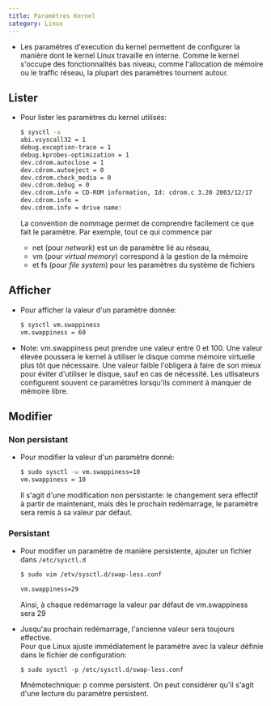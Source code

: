 ```yaml
---
title: Paramètres Kernel
category: Linux
---
```


* Les paramètres d'execution du kernel permettent de configurer la manière dont le kernel Linux travaille en interne. Comme le kernel s'occupe des fonctionnalités bas niveau, comme l'allocation de mémoire ou le traffic réseau, la plupart des paramètres tournent autour.

## Lister

* Pour lister les paramètres du kernel utilisés:

    ``` bash
    $ sysctl -a
    abi.vsyscall32 = 1
    debug.exception-trace = 1
    debug.kprobes-optimization = 1
    dev.cdrom.autoclose = 1
    dev.cdrom.autoeject = 0
    dev.cdrom.check_media = 0
    dev.cdrom.debug = 0
    dev.cdrom.info = CD-ROM information, Id: cdrom.c 3.20 2003/12/17
    dev.cdrom.info = 
    dev.cdrom.info = drive name:
    ```

    La convention de nommage permet de comprendre facilement ce que fait le paramètre. Par exemple, tout ce qui commence par
    - net (pour *network*) est un de paramètre lié au réseau,
    - vm (pour *virtual memory*) correspond à la gestion de la mémoire
    - et fs (pour *file system*) pour les paramètres du système de fichiers

## Afficher

* Pour afficher la valeur d'un paramètre donnée:

    ``` bash
    $ sysctl vm.swappiness
    vm.swappiness = 60
    ```

* Note: vm.swappiness peut prendre une valeur entre 0 et 100. Une valeur élevée poussera le kernel à utiliser le disque comme mémoire virtuelle plus tôt que nécessaire. Une valeur faible l'obligera à faire de son mieux pour éviter d'utiliser le disque, sauf en cas de nécessité. Les utlisateurs configurent souvent ce paramètres lorsqu'ils comment à manquer de mémoire libre.

## Modifier

### Non persistant

* Pour modifier la valeur d'un paramètre donné:

    ``` bash
    $ sudo sysctl -w vm.swappiness=10
    vm.swappiness = 10
    ```

    Il s'agit d'une modification non persistante: le changement sera effectif à partir de maintenant, mais dès le prochain redémarrage, le paramètre sera remis à sa valeur par défaut.

### Persistant

* Pour modifier un paramètre de manière persistente, ajouter un fichier dans `/etc/sysctl.d`

    ``` bash
    $ sudo vim /etv/sysctl.d/swap-less.conf

    vm.swappiness=29
    ```

    Ainsi, à chaque redémarrage la valeur par défaut de vm.swappiness sera 29

* Jusqu'au prochain redémarrage, l'ancienne valeur sera toujours effective.  
  Pour que Linux ajuste immédiatement le paramètre avec la valeur définie dans le fichier de configuration:

    ```
    $ sudo sysctl -p /etc/sysctl.d/swap-less.conf
    ```

    Mnémotechnique: p comme persistent. On peut considérer qu'il s'agit d'une lecture du paramètre persistent.
